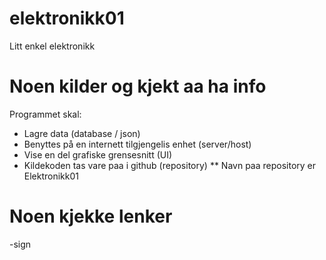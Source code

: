 # elektronikk01
Litt enkel elektronikk

# Noen kilder og kjekt aa ha info
Programmet skal:
* Lagre data (database / json)
* Benyttes på en internett tilgjengelis enhet (server/host)
* Vise en del grafiske grensesnitt (UI)
* Kildekoden tas vare paa i github (repository)
** Navn paa repository er Elektronikk01

# Noen kjekke lenker

-sign
